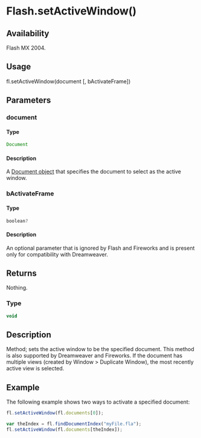 # Flash.setActiveWindow()

## Availability

Flash MX 2004.

## Usage

fl.setActiveWindow(document [, bActivateFrame])

## Parameters

### **document**

#### Type

```typescript
Document
```

#### Description

A [Document object](../Document_object/Document_summary.md) that specifies the document to select as the active window.

### **bActivateFrame**

#### Type

```typescript
boolean?
```

#### Description

An optional parameter that is ignored by Flash and Fireworks and is present only for compatibility with Dreamweaver.

## Returns

Nothing.

### Type

```typescript
void
```

## Description

Method; sets the active window to be the specified document. This method is also supported by Dreamweaver and Fireworks. If the document has multiple views (created by Window > Duplicate Window), the most recently active view is selected.

## Example

The following example shows two ways to activate a specified document:

```javascript
fl.setActiveWindow(fl.documents[0]);

var theIndex = fl.findDocumentIndex("myFile.fla");
fl.setActiveWindow(fl.documents[theIndex]);
```
